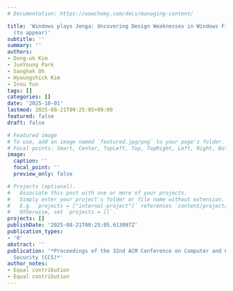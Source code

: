```yaml
---
# Documentation: https://wowchemy.com/docs/managing-content/

title: 'Windows plays Jenga: Uncovering Design Weaknesses in Windows File System Security
  (to appear)'
subtitle: ''
summary: ''
authors:
- Dong-uk Kim
- JunYoung Park
- Sanghak Oh
- Hyoungshick Kim
- Insu Yun
tags: []
categories: []
date: '2025-10-01'
lastmod: 2025-08-21T09:25:05+09:00
featured: false
draft: false

# Featured image
# To use, add an image named `featured.jpg/png` to your page's folder.
# Focal points: Smart, Center, TopLeft, Top, TopRight, Left, Right, BottomLeft, Bottom, BottomRight.
image:
  caption: ''
  focal_point: ''
  preview_only: false

# Projects (optional).
#   Associate this post with one or more of your projects.
#   Simply enter your project's folder or file name without extension.
#   E.g. `projects = ["internal-project"]` references `content/project/deep-learning/index.md`.
#   Otherwise, set `projects = []`.
projects: []
publishDate: '2025-08-21T00:25:05.613097Z'
publication_types:
- '0'
abstract: ''
publication: '*Proceedings of the 32nd ACM Conference on Computer and Communications
  Security (CCS)*'
author_notes:
- Equal contribution
- Equal contribution
---
```

